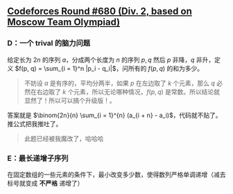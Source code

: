 ## [Codeforces Round #680 (Div. 2, based on Moscow Team Olympiad)](https://codeforces.com/contest/1445)

### D：一个 trival 的脑力问题

给定长为 $2n$ 的序列 $a$，分成两个长度为 $n$ 的序列 $p, q$ 然后 $p$ 非降，$q$ 非升，定义 $f(p, q) = \sum_{i = 1}^n |p_i - q_i|$，问所有的 $f(p, q)$ 的和为多少。

> 不妨设 $a$ 是有序的，平均分两半，如果 $p$ 在左边取了 $k$ 个元素，那么 $q$ 必然在右边取了 $k$ 个元素，所以无论哪种情况，$f(p, q)$ 是常数。所以结论就显然了！所以可以搞个升级版！。

答案就是 $\binom{2n}{n} \sum_{i = 1}^{n} (a_{i + n} - a_i)$，代码就不贴了。推公式把我推吐了。

> 此题已经被我魔改了，哈哈哈


### E：最长递增子序列

在固定数组的一些元素的条件下，最小改变多少数，使得数列严格单调递增（减去标号就变成 __不严格__ 递增了）

